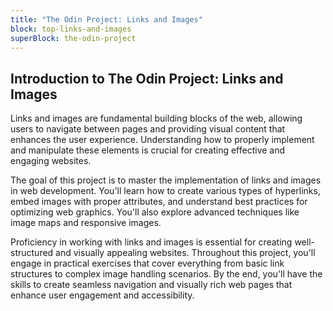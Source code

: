 ```yaml
---
title: "The Odin Project: Links and Images"
block: top-links-and-images
superBlock: the-odin-project
---
```


## Introduction to The Odin Project: Links and Images

Links and images are fundamental building blocks of the web, allowing users to navigate between pages and providing visual content that enhances the user experience. Understanding how to properly implement and manipulate these elements is crucial for creating effective and engaging websites.

The goal of this project is to master the implementation of links and images in web development. You'll learn how to create various types of hyperlinks, embed images with proper attributes, and understand best practices for optimizing web graphics. You'll also explore advanced techniques like image maps and responsive images.

Proficiency in working with links and images is essential for creating well-structured and visually appealing websites. Throughout this project, you'll engage in practical exercises that cover everything from basic link structures to complex image handling scenarios. By the end, you'll have the skills to create seamless navigation and visually rich web pages that enhance user engagement and accessibility.
